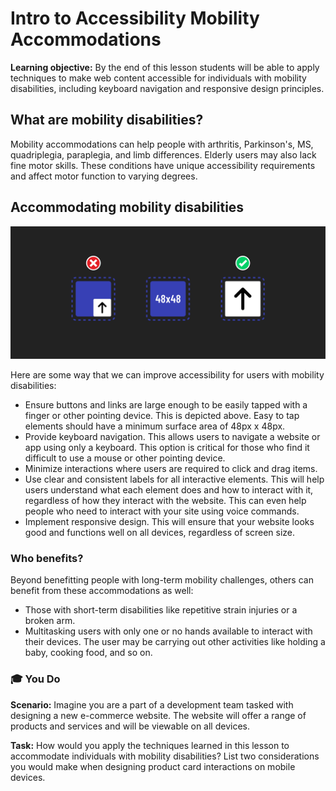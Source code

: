 <h1>
  <span class="headline">Intro to Accessibility</span>
  <span class="subhead">Mobility Accommodations</span>
</h1>

**Learning objective:** By the end of this lesson students will be able to apply techniques to make web content accessible for individuals with mobility disabilities, including keyboard navigation and responsive design principles.

## What are mobility disabilities?

Mobility accommodations can help people with arthritis, Parkinson's, MS, quadriplegia, paraplegia, and limb differences. Elderly users may also lack fine motor skills. These conditions have unique accessibility requirements and affect motor function to varying degrees.

## Accommodating mobility disabilities

![A diagram demonstrating the difference between a large button sized to accommodate those with mobility disabilities versus a button not sized appropriately.](./assets/mobility.png)

Here are some way that we can improve accessibility for users with mobility disabilities:

- Ensure buttons and links are large enough to be easily tapped with a finger or other pointing device. This is depicted above. Easy to tap elements should have a minimum surface area of 48px x 48px.
- Provide keyboard navigation. This allows users to navigate a website or app using only a keyboard. This option is critical for those who find it difficult to use a mouse or other pointing device.
- Minimize interactions where users are required to click and drag items.
- Use clear and consistent labels for all interactive elements. This will help users understand what each element does and how to interact with it, regardless of how they interact with the website. This can even help people who need to interact with your site using voice commands.
- Implement responsive design. This will ensure that your website looks good and functions well on all devices, regardless of screen size.

### Who benefits?

Beyond benefitting people with long-term mobility challenges, others can benefit from these accommodations as well:

- Those with short-term disabilities like repetitive strain injuries or a broken arm.
- Multitasking users with only one or no hands available to interact with their devices. The user may be carrying out other activities like holding a baby, cooking food, and so on.

### 🎓 You Do

**Scenario:**
Imagine you are a part of a development team tasked with designing a new e-commerce website. The website will offer a range of products and services and will be viewable on all devices.

**Task:** How would you apply the techniques learned in this lesson to accommodate individuals with mobility disabilities? List two considerations you would make when designing product card interactions on mobile devices.
